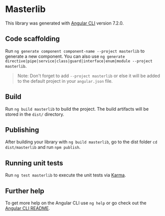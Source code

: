# Masterlib

This library was generated with [Angular CLI](https://github.com/angular/angular-cli) version 7.2.0.

## Code scaffolding

Run `ng generate component component-name --project masterlib` to generate a new component. You can also use `ng generate directive|pipe|service|class|guard|interface|enum|module --project masterlib`.
> Note: Don't forget to add `--project masterlib` or else it will be added to the default project in your `angular.json` file. 

## Build

Run `ng build masterlib` to build the project. The build artifacts will be stored in the `dist/` directory.

## Publishing

After building your library with `ng build masterlib`, go to the dist folder `cd dist/masterlib` and run `npm publish`.

## Running unit tests

Run `ng test masterlib` to execute the unit tests via [Karma](https://karma-runner.github.io).

## Further help

To get more help on the Angular CLI use `ng help` or go check out the [Angular CLI README](https://github.com/angular/angular-cli/blob/master/README.md).
